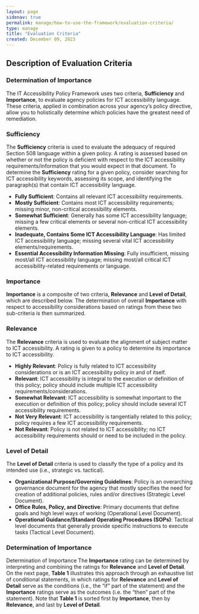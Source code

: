 ```yaml
---
layout: page
sidenav: true
permalink: manage/how-to-use-the-framework/evaluation-criteria/
type: manage
title: "Evaluation Criteria"
created: December 09, 2023
---
```


<h2 id="standards">
  Description of Evaluation Criteria
</h2>
<h3 id="standards" class = "subheading">
  Determination of Importance
</h3>
The IT Accessibility Policy Framework uses two criteria, <b>Sufficiency</b> and <b>Importance</b>, to evaluate agency policies for ICT accessibility language. These criteria, applied in combination across your agency’s policy directive, allow you to holistically determine which policies have the greatest need of remediation.
<h3 id="standards" class = "subheading">
  Sufficiency
</h3>
The <b>Sufficiency</b> criteria is used to evaluate the adequacy of required Section 508 language within a given policy. A rating is assessed based on whether or not the policy is deficient with respect to the ICT accessibility requirements/information that you would expect in that document. To determine the <b>Sufficiency</b> rating for a given policy, consider searching for ICT accessibility keywords, assessing its scope, and identifying the paragraph(s) that contain ICT accessibility language.

<ul>
<li><b>Fully Sufficient</b>: Contains all relevant ICT accessibility requirements.</li>
<li><b>Mostly Sufficient</b>: Contains most ICT accessibility requirements; missing minor, non-critical accessibility elements.</li>
<li><b>Somewhat Sufficient</b>: Generally has some ICT accessibility language; missing a few critical elements or several non-critical ICT accessibility elements.</li>
<li><b>Inadequate, Contains Some ICT Accessibility Language</b>: Has limited ICT accessibility language; missing several vital ICT accessibility elements/requirements.</li>
<li><b>Essential Accessibility Information Missing</b>: Fully insufficient, missing most/all ICT accessibility language; missing most/all critical ICT accessibility-related requirements or language.</li>
</ul>

<h3 id="standards" class = "subheading">
  Importance
</h3>
<b>Importance</b> is a composite of two criteria, <b>Relevance</b> and <b>Level of Detail</b>, which are described below. The determination of overall <b>Importance</b> with respect to accessibility considerations based on ratings from these two sub-criteria is then summarized.

<h3 id="standards" class = "subheading">
  Relevance
</h3>
The <b>Relevance</b> criteria is used to evaluate the alignment of subject matter to ICT accessibility. A rating is given to a policy to determine its importance to ICT accessibility.

<ul>
  <li><b>Highly Relevant</b>: Policy is fully related to ICT accessibility considerations or is an ICT accessibility policy in and of itself.</li>
  <li><b>Relevant</b>: ICT accessibility is integral to the execution or definition of this policy; policy should include multiple ICT accessibility requirements/considerations.</li>
  <li><b>Somewhat Relevant</b>: ICT accessibility is somewhat important to the execution or definition of this policy; policy should include several ICT accessibility requirements.</li>
  <li><b>Not Very Relevant</b>: ICT accessibility is tangentially related to this policy; policy requires a few ICT accessibility requirements.</li>
  <li><b>Not Relevant</b>: Policy is not related to ICT accessibility; no ICT accessibility requirements should or need to be included in the policy.</li>
</ul>

<h3 id="standards" class = "subheading">
  Level of Detail
</h3>
The <b>Level of Detail</b> criteria is used to classify the type of a policy and its intended use (i.e., strategic vs. tactical).
<ul>
  <li><b>Organizational Purpose/Governing Guidelines</b>: Policy is an overarching governance document for the agency that mostly specifies the need for creation of additional policies, rules and/or directives (Strategic Level Document).</li>
  <li><b>Office Rules, Policy, and Directive</b>: Primary documents that define goals and high level ways of working (Operational Level Document).</li>
  <li><b>Operational Guidance/Standard Operating Procedures (SOPs)</b>: Tactical level documents that generally provide specific instructions to execute tasks (Tactical Level Document).</li>
</ul>

<h3 id="standards" class = "subheading">
  Determination of Importance
</h3>
Determination of Importance
The <b>Importance</b> rating can be determined by interpreting and combining the ratings for <b>Relevance</b> and <b>Level of Detail</b>. On the next page, <b>Table 1</b> illustrates this approach through an exhaustive list of conditional statements, in which ratings for <b>Relevance</b> and <b>Level of Detail</b> serve as the conditions (i.e., the “if” part of the statement) and the <b>Importance</b> ratings serve as the outcomes (i.e. the “then” part of the statement). Note that <b>Table 1</b> is sorted first by <b>Importance</b>, then by <b>Relevance</b>, and last by <b>Level of Detail</b>.



